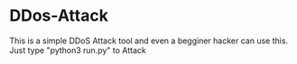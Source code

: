 # DDos-Attack
This is a simple DDoS Attack tool and even a begginer hacker can use this.
Just type "python3 run.py" to Attack
